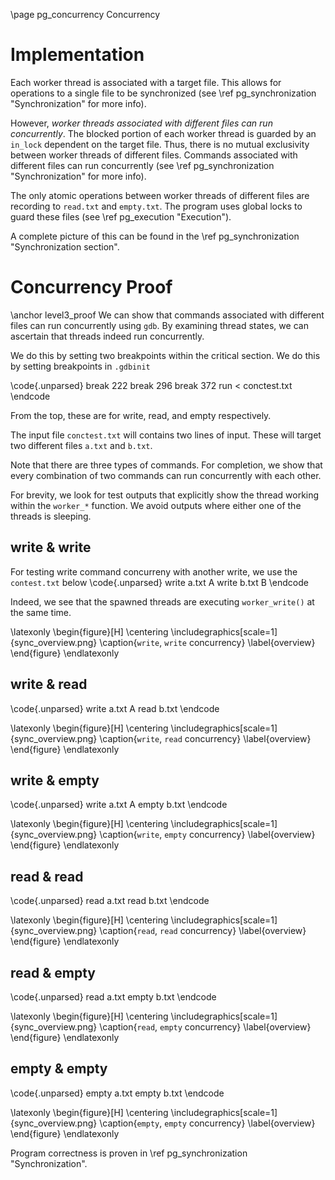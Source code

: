 \page pg_concurrency Concurrency

# Implementation
Each worker thread is associated with a target file. This allows for operations to a single file to be synchronized (see \ref pg_synchronization "Synchronization" for more info).

However, *worker threads associated with different files can run concurrently*. The blocked portion of each worker thread is guarded by an `in_lock` dependent on the target file. Thus, there is no mutual exclusivity between worker threads of different files. Commands associated with different files can run concurrently (see \ref pg_synchronization "Synchronization" for more info).

The only atomic operations between worker threads of different files are recording to `read.txt` and `empty.txt`. The program uses global locks to guard these files (see \ref pg_execution "Execution").

A complete picture of this can be found in the \ref pg_synchronization "Synchronization section".

# Concurrency Proof
\anchor level3_proof
We can show that commands associated with different files can run concurrently using `gdb`. By examining thread states, we can ascertain that threads indeed run concurrently.

We do this by setting two breakpoints within the critical section. We do this by setting breakpoints in `.gdbinit`

\code{.unparsed}
    break 222
    break 296
    break 372
    run < conctest.txt
\endcode

From the top, these are for write, read, and empty respectively.

The input file `conctest.txt` will contains two lines of input. These will target two different files `a.txt` and `b.txt`.

Note that there are three types of commands. For completion, we show that every combination of two commands can run concurrently with each other.

For brevity, we look for test outputs that explicitly show the thread working within the `worker_*` function. We avoid outputs where either one of the threads is sleeping.

## write & write
For testing write command concurreny with another write, we use the `contest.txt` below
\code{.unparsed}
    write a.txt A
    write b.txt B
\endcode

Indeed, we see that the spawned threads are executing `worker_write()` at the same time.

\latexonly
\begin{figure}[H]
    \centering
	\includegraphics[scale=1]{sync_overview.png}
	\caption{`write`, `write` concurrency}
	\label{overview}
\end{figure}
\endlatexonly

## write & read
\code{.unparsed}
    write a.txt A
    read b.txt
\endcode

\latexonly
\begin{figure}[H]
    \centering
	\includegraphics[scale=1]{sync_overview.png}
	\caption{`write`, `read` concurrency}
	\label{overview}
\end{figure}
\endlatexonly
## write & empty
\code{.unparsed}
    write a.txt A
    empty b.txt
\endcode

\latexonly
\begin{figure}[H]
    \centering
	\includegraphics[scale=1]{sync_overview.png}
	\caption{`write`, `empty` concurrency}
	\label{overview}
\end{figure}
\endlatexonly
## read & read
\code{.unparsed}
    read a.txt
    read b.txt
\endcode

\latexonly
\begin{figure}[H]
    \centering
	\includegraphics[scale=1]{sync_overview.png}
	\caption{`read`, `read` concurrency}
	\label{overview}
\end{figure}
\endlatexonly
## read & empty
\code{.unparsed}
    read a.txt
    empty b.txt
\endcode

\latexonly
\begin{figure}[H]
    \centering
	\includegraphics[scale=1]{sync_overview.png}
	\caption{`read`, `empty` concurrency}
	\label{overview}
\end{figure}
\endlatexonly
## empty & empty
\code{.unparsed}
    empty a.txt
    empty b.txt
\endcode

\latexonly
\begin{figure}[H]
    \centering
	\includegraphics[scale=1]{sync_overview.png}
	\caption{`empty`, `empty` concurrency}
	\label{overview}
\end{figure}
\endlatexonly

Program correctness is proven in \ref pg_synchronization "Synchronization".
